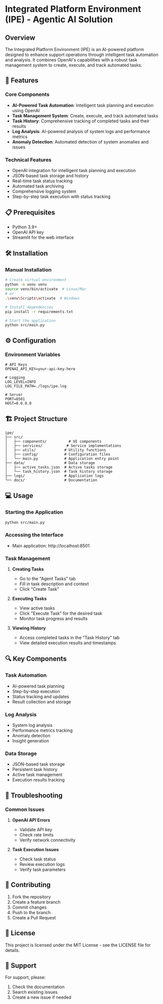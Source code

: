 # Integrated Platform Environment (IPE) - Agentic AI Solution

## Overview
The Integrated Platform Environment (IPE) is an AI-powered platform designed to enhance support operations through intelligent task automation and analysis. It combines OpenAI's capabilities with a robust task management system to create, execute, and track automated tasks.

## 🚀 Features

### Core Components
- **AI-Powered Task Automation**: Intelligent task planning and execution using OpenAI
- **Task Management System**: Create, execute, and track automated tasks
- **Task History**: Comprehensive tracking of completed tasks and their results
- **Log Analysis**: AI-powered analysis of system logs and performance metrics
- **Anomaly Detection**: Automated detection of system anomalies and issues

### Technical Features
- OpenAI integration for intelligent task planning and execution
- JSON-based task storage and history
- Real-time task status tracking
- Automated task archiving
- Comprehensive logging system
- Step-by-step task execution with status tracking

## 📋 Prerequisites
- Python 3.9+
- OpenAI API key
- Streamlit for the web interface

## 🛠️ Installation

### Manual Installation
```bash
# Create virtual environment
python -m venv venv
source venv/bin/activate  # Linux/Mac
# or
.\venv\Scripts\activate  # Windows

# Install dependencies
pip install -r requirements.txt

# Start the application
python src/main.py
```

## ⚙️ Configuration

### Environment Variables
```env
# API Keys
OPENAI_API_KEY=your-api-key-here

# Logging
LOG_LEVEL=INFO
LOG_FILE_PATH=./logs/ipe.log

# Server
PORT=8501
HOST=0.0.0.0
```

## 🏗️ Project Structure
```
ipe/
├── src/
│   ├── components/          # UI components
│   ├── services/           # Service implementations
│   ├── utils/             # Utility functions
│   ├── config/            # Configuration files
│   └── main.py            # Application entry point
├── data/                  # Data storage
│   ├── active_tasks.json  # Active tasks storage
│   └── task_history.json  # Task history storage
├── logs/                  # Application logs
└── docs/                  # Documentation
```

## 💻 Usage

### Starting the Application
```bash
python src/main.py
```

### Accessing the Interface
- Main application: http://localhost:8501

### Task Management
1. **Creating Tasks**
   - Go to the "Agent Tasks" tab
   - Fill in task description and context
   - Click "Create Task"

2. **Executing Tasks**
   - View active tasks
   - Click "Execute Task" for the desired task
   - Monitor task progress and results

3. **Viewing History**
   - Access completed tasks in the "Task History" tab
   - View detailed execution results and timestamps

## 🔍 Key Components

### Task Automation
- AI-powered task planning
- Step-by-step execution
- Status tracking and updates
- Result collection and storage

### Log Analysis
- System log analysis
- Performance metrics tracking
- Anomaly detection
- Insight generation

### Data Storage
- JSON-based task storage
- Persistent task history
- Active task management
- Execution results tracking

## 🔧 Troubleshooting

### Common Issues
1. **OpenAI API Errors**
   - Validate API key
   - Check rate limits
   - Verify network connectivity

2. **Task Execution Issues**
   - Check task status
   - Review execution logs
   - Verify task parameters

## 📝 Contributing
1. Fork the repository
2. Create a feature branch
3. Commit changes
4. Push to the branch
5. Create a Pull Request

## 📄 License
This project is licensed under the MIT License - see the LICENSE file for details.

## 👥 Support
For support, please:
1. Check the documentation
2. Search existing issues
3. Create a new issue if needed
